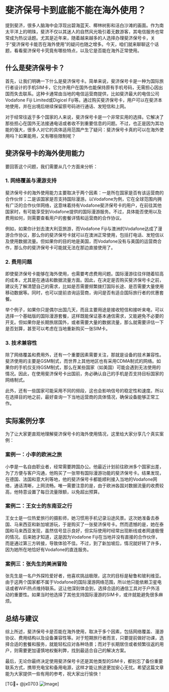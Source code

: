 # 斐济保号卡到底能不能在海外使用？

提到斐济，很多人脑海中会浮现出碧海蓝天、椰林树影和洁白沙滩的画面。作为南太平洋上的明珠，斐济不仅以其迷人的自然风光吸引着无数游客，其电信服务也常常成为热议话题。尤其是近年来，随着越来越多的人选择办理斐济保号卡，关于“斐济保号卡能否在海外使用”的疑问也随之增多。今天，咱们就来聊聊这个话题，看看斐济保号卡究竟有哪些特点，以及它是否能在海外正常使用。

## 什么是斐济保号卡？

首先，让我们明确一下什么是斐济保号卡。简单来说，斐济保号卡是一种为国际旅行者设计的手机SIM卡，它允许用户在国外也能保持原有手机号码，无需担心因出国而失去联系。这种卡通常由当地的电信运营商提供，比如斐济最大的电信公司Vodafone Fiji Limited或Digicel Fiji等。通过购买斐济保号卡，用户可以在斐济本地使用，并在出境后继续保留原号码进行通话、发短信和上网。

对于经常往返于多个国家的人来说，斐济保号卡是一个非常实用的选择。它解决了那些担心在国外无法接通电话或者收不到重要信息的问题。不过，也正是因为其功能的强大，很多人对它的具体适用范围产生了疑问：斐济保号卡真的可以在海外使用吗？如果能用，又有哪些限制呢？

## 斐济保号卡的海外使用能力

要回答这个问题，我们需要从几个方面来分析：

### 1. **网络覆盖与漫游支持**

斐济保号卡的海外使用能力主要取决于两个因素：一是所在国家是否有该运营商的合作伙伴；二是该国家是否支持国际漫游。以Vodafone为例，它在全球范围内拥有广泛的合作伙伴网络，这意味着持有Vodafone斐济保号卡的用户，在前往其他国家时，有可能享受到Vodafone提供的国际漫游服务。不过，具体能否使用以及费用如何，则需要查看用户的套餐详情和运营商的合作协议。

例如，如果你计划去澳大利亚旅游，而Vodafone Fiji与澳洲的Vodafone达成了漫游合作协议，那么你的斐济保号卡就可以在澳洲正常使用，包括打电话、发短信以及使用数据流量。但如果你的目的地是美国，而Vodafone没有与美国的运营商合作，那么你的斐济保号卡可能就无法在那边直接使用了。

### 2. **费用问题**

即使斐济保号卡能够在海外使用，也需要考虑费用问题。国际漫游往往伴随着较高的成本，尤其是在通话和数据流量方面。因此，在决定是否购买斐济保号卡之前，建议先了解清楚自己的需求，比如是否需要频繁拨打国际长途、是否需要大量使用移动数据等。同时，也可以提前咨询运营商，询问是否有适合国际旅行者的优惠套餐。

举个例子，如果你只是偶尔出国几天，而且主要用途是接收短信和接听来电，可以选择一个基础版的国际漫游套餐，这样既能保证基本通信需求，又能避免不必要的开支。但如果你是长期旅居国外，或者需要大量的数据流量，那么就需要评估一下是否划算，甚至可以考虑在当地重新购买一张SIM卡。

### 3. **技术兼容性**

除了网络覆盖和费用外，还有一个重要因素需要关注，那就是设备的技术兼容性。斐济使用的主要是GSM制式，而世界上其他地区也有采用CDMA制式的网络。如果你的手机仅支持GSM制式，那么在某些国家（如美国）可能会遇到无法使用的情况。因此，在使用斐济保号卡出国前，务必确认自己的手机是否支持目标国家的网络制式。

此外，还有一些国家可能采用不同的频段，这也会影响信号的稳定性和速度。所以在选择目的地之前，最好查询一下当地运营商的具体情况，确保设备能够正常工作。

## 实际案例分享

为了让大家更直观地理解斐济保号卡的海外使用情况，这里给大家分享几个真实案例：

### 案例一：小李的欧洲之旅

小李是一名自由职业者，经常需要跨国办公。他最近计划前往欧洲多个国家出差，为了方便与客户沟通，他购买了一张带有国际漫游功能的斐济保号卡。结果发现，在德国、法国和意大利等地，他的斐济保号卡都能顺利接入当地的Vodafone网络，通话清晰，上网流畅。唯一需要注意的是，由于欧洲各国对数据流量的收费较高，他特意设置了每日流量限额，以免超出预算。

### 案例二：王女士的东南亚之行

王女士是一位热爱旅行的摄影师，她习惯用手机记录沿途风景。这次她准备去泰国、马来西亚和新加坡游玩，于是购买了一张斐济保号卡。然而遗憾的是，她在泰国和马来西亚发现，虽然信号显示良好，但实际使用时经常出现断线或者网速极慢的情况。后来她才知道，这是因为Vodafone Fiji在当地并没有直接的合作伙伴，而是通过第三方转接，导致体验不佳。不过，到了新加坡后，情况就好转了许多，因为她所在地恰好有Vodafone的直连服务。

### 案例三：张先生的美洲冒险

张先生是一名户外探险爱好者，他喜欢挑战极限，这次的目标是秘鲁和玻利维亚。由于这两个国家都不属于Vodafone的国际漫游网络范围，所以他只能依赖卫星电话或者WiFi热点维持联系。这让他深刻体会到，选择合适的通信工具对于户外活动的重要性。如果当时他选择了其他支持国际漫游的SIM卡，或许就能避免很多麻烦。

## 总结与建议

综上所述，斐济保号卡是否能在海外使用，取决于多个因素，包括网络覆盖、漫游协议、费用结构以及设备兼容性等。对于短期旅行者而言，只要提前做好功课，选择合适的套餐和服务，就能轻松应对各种场景；而对于长期居住或者频繁往返的用户，则需要更加谨慎地权衡利弊，找到最适合自己的解决方案。

最后，无论你最终决定使用斐济保号卡还是其他类型的SIM卡，都别忘了备份重要联系方式，携带充电宝和备用电源，这样才能让旅途更加安心无忧。希望这篇文章能为大家提供一些有用的参考，祝大家出行愉快！

[TG💪+ @jx0703 ![Image](https://github.com/user-attachments/assets/dbca1d08-cadb-493c-b0ec-ad6f7a83f270)]